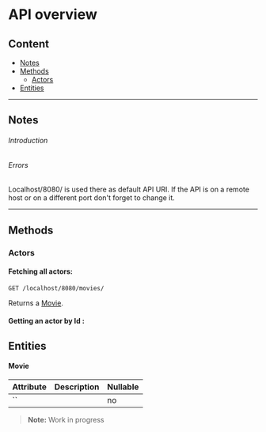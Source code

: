 API overview
============

## Content

- [Notes](#notes)
- [Methods](#methods)
  - [Actors](#actors)
- [Entities](#entities)

___

## Notes

###### Introduction



###### Errors



######

Localhost/8080/ is used there as default API URI. If the API is on a remote host or on a different port don't forget to change it.


___

## Methods

### Actors

#### Fetching all actors:

    GET /localhost/8080/movies/

Returns a [Movie](#movie).

#### Getting an actor by Id :



## Entities

#### Movie

| Attribute                | Description                                              | Nullable |
|--------------------------|----------------------------------------------------------|----------|
| ``                       |                           | no       |






> **Note:** Work in progress
